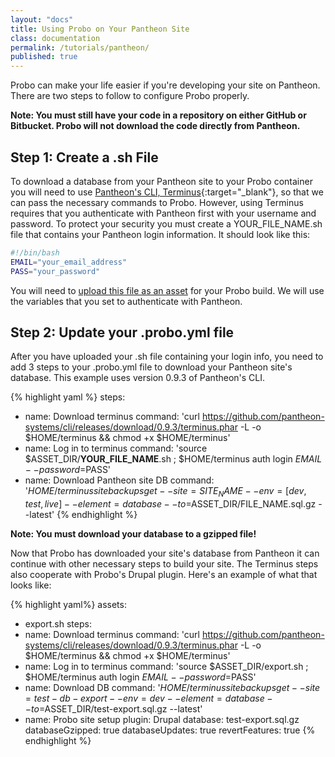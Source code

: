 ```yaml
---
layout: "docs"
title: Using Probo on Your Pantheon Site
class: documentation
permalink: /tutorials/pantheon/
published: true
---
```

Probo can make your life easier if you're developing your site on Pantheon. There are two steps to follow to configure Probo properly.

**Note: You must still have your code in a repository on either GitHub or Bitbucket. Probo will not download the code directly from Pantheon.**

## Step 1: Create a .sh File

To download a database from your Pantheon site to your Probo container you will need to use [Pantheon's CLI, Terminus](https://github.com/pantheon-systems/cli){:target="_blank"}, so that we can pass the necessary commands to Probo. However, using Terminus requires that you authenticate with Pantheon first with your username and password. To protect your security you must create a YOUR_FILE_NAME.sh file that contains your Pantheon login information. It should look like this:

```bash
#!/bin/bash
EMAIL="your_email_address"
PASS="your_password"
```

You will need to [upload this file as an asset](/assets/) for your Probo build. We will use the variables that you set to authenticate with Pantheon.

## Step 2: Update your .probo.yml file

After you have uploaded your .sh file containing your login info, you need to add 3 steps to your .probo.yml file to download your Pantheon site's database. This example uses version 0.9.3 of Pantheon's CLI.

{% highlight yaml %}
steps:
  - name: Download terminus
    command: 'curl https://github.com/pantheon-systems/cli/releases/download/0.9.3/terminus.phar -L -o $HOME/terminus && chmod +x $HOME/terminus'
  - name: Log in to terminus
    command: 'source $ASSET_DIR/**YOUR_FILE_NAME**.sh ; $HOME/terminus auth login $EMAIL --password=$PASS'
  - name: Download Pantheon site DB
    command: '$HOME/terminus site backups get --site=SITE_NAME --env=[dev,test,live] --element=database --to=$ASSET_DIR/FILE_NAME.sql.gz --latest'
{% endhighlight %}

**Note: You must download your database to a gzipped file!**

Now that Probo has downloaded your site's database from Pantheon it can continue with other necessary steps to build your site. The Terminus steps also cooperate with Probo's Drupal plugin. Here's an example of what that looks like:

{% highlight yaml%}
 assets:
   - export.sh
 steps:
   - name: Download terminus
     command: 'curl https://github.com/pantheon-systems/cli/releases/download/0.9.3/terminus.phar -L -o $HOME/terminus && chmod +x $HOME/terminus'
   - name: Log in to terminus
     command: 'source $ASSET_DIR/export.sh ; $HOME/terminus auth login $EMAIL --password=$PASS'
   - name: Download DB
     command: '$HOME/terminus site backups get --site=test-db-export --env=dev --element=database --to=$ASSET_DIR/test-export.sql.gz --latest'
   - name: Probo site setup
     plugin: Drupal
     database: test-export.sql.gz
     databaseGzipped: true
     databaseUpdates: true
     revertFeatures: true
{% endhighlight %}
